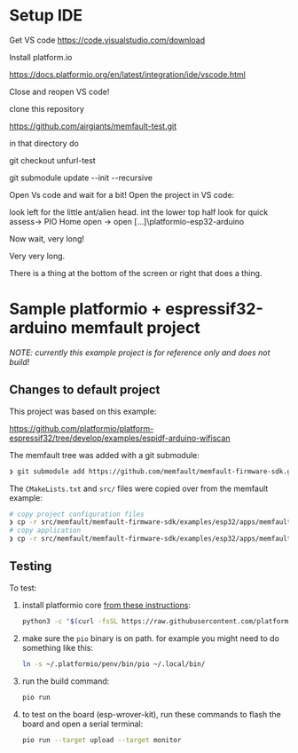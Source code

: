 # Setup IDE

Get VS code https://code.visualstudio.com/download

Install platform.io

https://docs.platformio.org/en/latest/integration/ide/vscode.html

Close and reopen VS code!


clone this repository 

https://github.com/airgiants/memfault-test.git

in that directory do 

git checkout unfurl-test

git submodule update --init --recursive  

Open Vs code and wait for a bit!
Open the project in VS code:

look left for the little ant/alien head. int the lower top half look for quick assess-> PIO Home open -> open [...]\platformio-esp32-arduino

Now wait, very long!

Very very long.

There is a thing at the bottom of the screen or right that does a thing. 



# Sample platformio + espressif32-arduino memfault project

_NOTE: currently this example project is for reference only and does not build!_

## Changes to default project

This project was based on this example:

https://github.com/platformio/platform-espressif32/tree/develop/examples/espidf-arduino-wifiscan

The memfault tree was added with a git submodule:

```bash
❯ git submodule add https://github.com/memfault/memfault-firmware-sdk.git src/memfault/memfault-firmware-sdk
```

The `CMakeLists.txt` and `src/` files were copied over from the memfault example:

```bash
# copy project configuration files
❯ cp -r src/memfault/memfault-firmware-sdk/examples/esp32/apps/memfault_demo_app/{CMakeLists.txt,sdkconfig.defaults} ./
# copy application
❯ cp -r src/memfault/memfault-firmware-sdk/examples/esp32/apps/memfault_demo_app/main/* src/
```

## Testing

To test:

1. install platformio core [from these instructions](https://docs.platformio.org/en/latest//core/installation.html#super-quick-mac-linux):

   ```bash
   python3 -c "$(curl -fsSL https://raw.githubusercontent.com/platformio/platformio/master/scripts/get-platformio.py)"
   ```

2. make sure the `pio` binary is on path. for example you might need to do something like this:

   ```bash
   ln -s ~/.platformio/penv/bin/pio ~/.local/bin/
   ```

3. run the build command:

   ```bash
   pio run
   ```

4. to test on the board (esp-wrover-kit), run these commands to flash the board and open a serial terminal:

   ```bash
   pio run --target upload --target monitor
   ```
